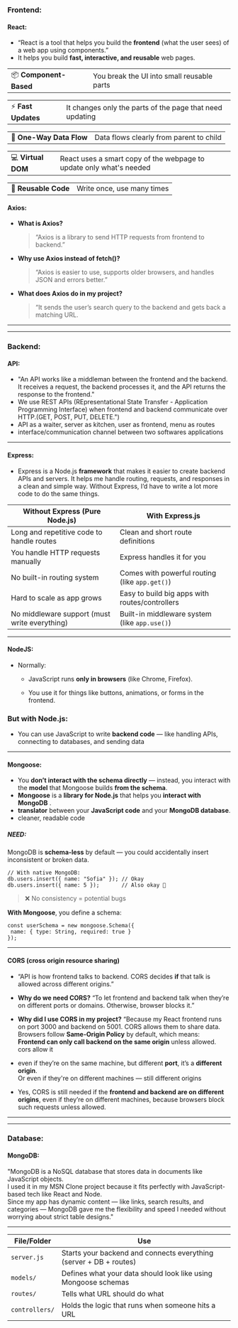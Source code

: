 ### Frontend:
#### React: 
- “React is a tool that helps you build the **frontend** (what the user sees) of a web app using components.”
- It helps you build **fast, interactive, and reusable** web pages.

|   |   |
|---|---|
|📦 **Component-Based**|You break the UI into small reusable parts|

|   |   |
|---|---|
|⚡ **Fast Updates**|It changes only the parts of the page that need updating|

|   |   |
|---|---|
|🎯 **One-Way Data Flow**|Data flows clearly from parent to child|

|   |   |
|---|---|
|💻 **Virtual DOM**|React uses a smart copy of the webpage to update only what's needed|

|   |   |
|---|---|
|🔁 **Reusable Code**|Write once, use many times|
#### Axios:
- **What is Axios?**
    
    > “Axios is a library to send HTTP requests from frontend to backend.”
    
- **Why use Axios instead of fetch()?**
    
    > “Axios is easier to use, supports older browsers, and handles JSON and errors better.”
    
- **What does Axios do in my project?**
    
    > “It sends the user’s search query to the backend and gets back a matching URL.
---
---

### Backend:

#### API:
- "An API works like a middleman between the frontend and the backend. It receives a request, the backend processes it, and the API returns the response to the frontend."
- We use REST APIs (REpresentational State Transfer - Application Programming Interface) when frontend and backend communicate over HTTP.(GET, POST, PUT, DELETE.")
- API as a waiter, server as kitchen, user as frontend, menu as routes
- interface/communication channel between two softwares applications
----

#### Express:
- Express is a Node.js **framework** that makes it easier to create backend APIs and servers. It helps me handle routing, requests, and responses in a clean and simple way. Without Express, I’d have to write a lot more code to do the same things.

| **Without Express (Pure Node.js)**            | **With Express.js**                            |
| --------------------------------------------- | ---------------------------------------------- |
| Long and repetitive code to handle routes     | Clean and short route definitions              |
| You handle HTTP requests manually             | Express handles it for you                     |
| No built-in routing system                    | Comes with powerful routing (like `app.get()`) |
| Hard to scale as app grows                    | Easy to build big apps with routes/controllers |
| No middleware support (must write everything) |  Built-in middleware system (like `app.use()`) |

---
#### NodeJS:
- Normally:

	- JavaScript runs **only in browsers** (like Chrome, Firefox).
	    
	- You use it for things like buttons, animations, or forms in the frontend.
    

###  But with Node.js:

- You can use JavaScript to write **backend code** — like handling APIs, connecting to databases, and sending data
---

#### Mongoose: 
- You **don’t interact with the schema directly** — instead, you interact with the **model** that Mongoose builds **from the schema**.
- **Mongoose** is a **library for Node.js** that helps you **interact with MongoDB** .
- **translator** between your **JavaScript code** and your **MongoDB database**.
- cleaner, readable code
##### NEED:
MongoDB is **schema-less** by default — you could accidentally insert inconsistent or broken data.

```JS
// With native MongoDB:
db.users.insert({ name: "Sofia" }); // Okay
db.users.insert({ name: 5 });       // Also okay 😬

```

> ❌ No consistency = potential bugs

 **With Mongoose**, you define a schema:
 ```JS
 const userSchema = new mongoose.Schema({
  name: { type: String, required: true }
});
```

---
#### CORS (cross origin resource sharing)
- “API is how frontend talks to backend. CORS decides **if** that talk is allowed across different origins.”
    
- **Why do we need CORS?**
     “To let frontend and backend talk when they’re on different ports or domains. Otherwise, browser blocks it.”
    
-  **Why did I use CORS in my project?**
     “Because my React frontend runs on port 3000 and backend on 5001. CORS allows them to share data. Browsers follow **Same-Origin Policy** by default, which means:  
**Frontend can only call backend on the same origin** unless allowed. cors allow it

- even if they’re on the same machine, but different **port**, it’s a **different origin**.  
Or even if they're on different machines — still different origins
- Yes, CORS is still needed if the **frontend and backend are on different origins**, even if they’re on different machines, because browsers block such requests unless allowed.


---
---

### Database:
#### MongoDB:
"MongoDB is a NoSQL database that stores data in documents like JavaScript objects.  
I used it in my MSN Clone project because it fits perfectly with JavaScript-based tech like React and Node.  
Since my app has dynamic content — like links, search results, and categories — MongoDB gave me the flexibility and speed I needed without worrying about strict table designs."

---

| **File/Folder** | **Use**                                                            |
| --------------- | ------------------------------------------------------------------ |
| `server.js`     | Starts your backend and connects everything (server + DB + routes) |
| `models/`       | Defines what your data should look like using Mongoose schemas     |
| `routes/`       | Tells what URL should do what                                      |
| `controllers/`  | Holds the logic that runs when someone hits a URL                  |

